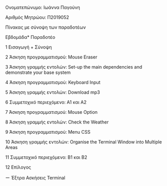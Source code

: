 Ονοματεπώνυμο: Ιωάννα Παγούνη

Αριθμός Μητρώου: Π2019052



Πίνακας με σύνοψη των παραδοτέων



Εβδομάδα*
Παραδοτέο




1
Εισαγωγή + Σύνοψη


2
Άσκηση προγραμματισμού: Mouse Eraser


3
Άσκηση γραμμής εντολών: Set-up the main dependencies and demonstrate your base system


4
Άσκηση προγραμματισμού: Keyboard Input


5
Άσκηση γραμμής εντολών: Download mp3


6
Συμμετοχικό περιεχόμενο: Α1 και Α2


7
Άσκηση προγραμματισμού: Mouse Option


8
Άσκηση γραμμής εντολών: Check the Weather


9
Άσκηση προγραμματισμού: Menu CSS


10
Άσκηση γραμμής εντολών: Organise the Terminal Window into Multiple Areas


11
Συμμετοχικό περιεχόμενο: Β1 και Β2


12
Επίλογος


ー
Έξτρα Ασκήσεις Terminal
